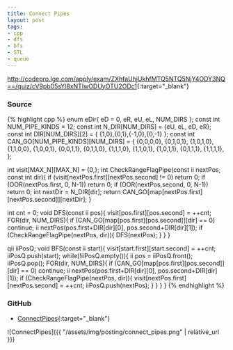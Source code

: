 ```yaml
---
title: Connect Pipes
layout: post
tags:
- cpp
- dfs
- bfs
- STL
- queue
---
```


<http://codepro.lge.com/apply/exam/ZXhfaUhjUkhfMTQ5NTQ5NjY4ODY3NQ==/quiz/cV9pb05sYl8xNTIwODUyOTU2ODc1>{:target="_blank"}

### Source

{% highlight cpp %}
enum eDir{
	eD = 0,
	eR,
	eU,
	eL,
	NUM_DIRS
};
const int NUM_PIPE_KINDS = 12;
const int N_DIR[NUM_DIRS] = {eU, eL, eD, eR};
const int DIR[NUM_DIRS][2] = { {1,0},{0,1},{-1,0},{0,-1} };
const int CAN_GO[NUM_PIPE_KINDS][NUM_DIRS] = {
	{0,0,0,0},
	{0,1,0,1},
	{1,0,1,0},
	{1,1,0,0},
	{1,0,0,1},
	{0,0,1,1},
	{0,1,1,0},
	{1,1,1,0},
	{1,1,0,1},
	{1,0,1,1},
	{0,1,1,1},
	{1,1,1,1},
};

int visit[MAX_N][MAX_N] = {0,};
int CheckRangeFlagPipe(const ii nextPos, const int dir){
	if (visit[nextPos.first][nextPos.second] != 0) return 0;
	if (OOR(nextPos.first, 0, N-1)) return 0;
	if (OOR(nextPos.second, 0, N-1)) return 0;
	int nextDir = N_DIR[dir];
	return CAN_GO[map[nextPos.first][nextPos.second]][nextDir];
}

int cnt = 0;
void DFS(const ii pos){
	visit[pos.first][pos.second] = ++cnt;
	FOR(dir, NUM_DIRS){
		if (CAN_GO[map[pos.first][pos.second]][dir] == 0) continue;
		ii nextPos(pos.first+DIR[dir][0], pos.second+DIR[dir][1]);
		if (CheckRangeFlagPipe(nextPos, dir)){
			DFS(nextPos);
		}
	}
}

qii iiPosQ;
void BFS(const ii start){
	visit[start.first][start.second] = ++cnt;
	iiPosQ.push(start);
	while(!iiPosQ.empty()){
		ii pos = iiPosQ.front(); iiPosQ.pop();
		FOR(dir, NUM_DIRS){
			if (CAN_GO[map[pos.first][pos.second]][dir] == 0) continue;
			ii nextPos(pos.first+DIR[dir][0], pos.second+DIR[dir][1]);
			if (CheckRangeFlagPipe(nextPos, dir)){
				visit[nextPos.first][nextPos.second] = ++cnt;
				iiPosQ.push(nextPos);
			}
		}
	}
}
{% endhighlight %}

### GitHub

- [ConnectPipes](<https://github.com/coolwindjo/algoguru/tree/master/_posts/Done/ConnectPipes>){:target="_blank"}

![ConnectPipes]({{ "/assets/img/posting/connect_pipes.png" | relative_url }})
